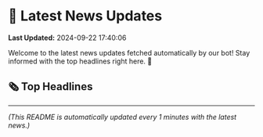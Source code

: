 # 📰 Latest News Updates
**Last Updated:** 2024-09-22 17:40:06

Welcome to the latest news updates fetched automatically by our bot! Stay informed with the top headlines right here. 🚀

## 🗞️ Top Headlines

---
*(This README is automatically updated every 1 minutes with the latest news.)*
